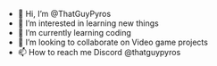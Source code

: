 - 👋 Hi, I’m @ThatGuyPyros
- 👀 I’m interested in learning new things 
- 🌱 I’m currently learning coding 
- 💞️ I’m looking to collaborate on Video game projects
- 📫 How to reach me Discord @thatguypyros

<!---
ThatGuyPyros/ThatGuyPyros is a ✨ special ✨ repository because its `README.md` (this file) appears on your GitHub profile.
You can click the Preview link to take a look at your changes.
--->
